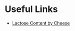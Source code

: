 # Useful Links

- [Lactose Content by Cheese](https://cheesescientist.com/lactose-content-in-cheese/)
